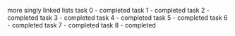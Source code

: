 more singly linked lists
task 0 - completed
task 1 - completed
task 2 - completed
task 3 - completed
task 4 - completed
task 5 - completed
task 6 - completed
task 7 - completed
task 8 - completed

